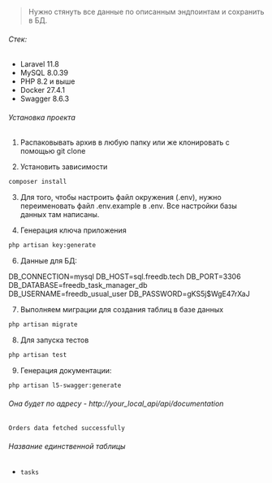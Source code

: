 
>Нужно стянуть все данные по описанным эндпоинтам и сохранить в БД.

###### Стек:

- Laravel 11.8
- MySQL 8.0.39
- PHP 8.2 и выше
- Docker 27.4.1
- Swagger 8.6.3

###### Установка проекта

1. Распаковывать архив в любую папку или же клонировать с помощью git clone


2. Установить зависимости

```bash
composer install
```

3. Для того, чтобы настроить файл окружения (.env), нужно переименовать файл .env.example в .env. Все настройки базы данных там написаны.

5. Генерация ключа приложения

```bash
php artisan key:generate
```

6. Данные для БД:

DB_CONNECTION=mysql
DB_HOST=sql.freedb.tech
DB_PORT=3306
DB_DATABASE=freedb_task_manager_db
DB_USERNAME=freedb_usual_user
DB_PASSWORD=gKS5j$WgE47rXaJ

7. Выполняем миграции для создания таблиц в базе данных

```bash
php artisan migrate
```

8. Для запуска тестов

```bash
php artisan test
```

9. Генерация документации:

```bash
php artisan l5-swagger:generate
```
###### Она будет по адресу - http://your_local_api/api/documentation


```bash
Orders data fetched successfully
```

###### Название единственной таблицы

- `tasks`
